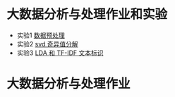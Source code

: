 
# 大数据分析与处理作业和实验
- 实验1 [数据预处理]("./lab1/)
- 实验2 [svd 奇异值分解]("./lab2/)
- 实验3 [LDA 和 TF-IDF 文本标识]("./lab3/)


# 大数据分析与处理作业

